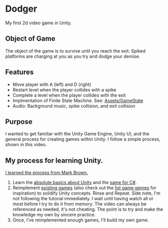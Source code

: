 # Dodger
 My first 2d video game in Unity.
 
## Object of Game

The object of the game is to survive until you reach the exit. Spiked platforms are charging at you as you try and dodge your demise.

## Features

- Move player with A (left) and D (right)
- Restart level when the player collides with a spike
- Complete a level when the player collides with the exit
- Implmentation of Finite State Machine. See: [Assets/GameState](Assets/GameState)
- Audio: Background music, spike collision, and exit collision

## Purpose

I wanted to get familiar with the Unity Game Engine, Unity UI, and the general process for creating games within Unity. I follow a simple process, shown in this video.

## My process for learning Unity.

[I learned the process from Mark Brown.](https://www.youtube.com/watch?v=vFjXKOXdgGo&list=PLc38fcMFcV_uH3OK4sTa4bf-UXGk2NW2n&index=2)

1. Learn the [absolute basics about Unity](https://www.youtube.com/watch?v=E6A4WvsDeLE) and the [same for C#](https://www.youtube.com/watch?v=IFayQioG71A&list=PLzDRvYVwl53t2GGC4rV_AmH7vSvSqjVmz).
2. Reimplement [existing games](https://www.youtube.com/c/Zigurous/videos) (also check out the [list game genres](https://en.wikipedia.org/wiki/List_of_video_game_genres) for inspiration) to solidify Unity concepts. Rinse and Repeat. Side note, I'm not following the tutorial immediately. I wait until having watch all or most before I try to do it from memory. The video can always be referenced as needed, it's not cheating. The point is to try and make the knowledge my own by sincere practice.
3. Once, I've reimplemented enough games, I'll build my own game.
